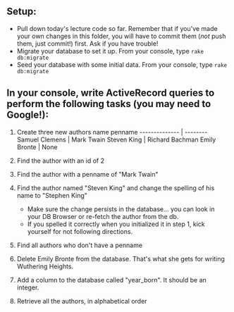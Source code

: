 ## Setup:

- Pull down today's lecture code so far.  Remember that if you've made your own changes in this folder, you will have to commit them (_not_ push them, just commit!) first.  Ask if you have trouble!
- Migrate your database to set it up.  From your console, type `rake db:migrate`
- Seed your database with some initial data.  From your console, type `rake db:migrate`

## In your console, write ActiveRecord queries to perform the following tasks (you may need to Google!):


1. Create three new authors
           name      penname
    -------------- | --------
    Samuel Clemens | Mark Twain
    Steven King    | Richard Bachman
    Emily Bronte   | None

2. Find the author with an id of 2
3. Find the author with a penname of "Mark Twain"
4. Find the author named "Steven King" and change the spelling of his name to "Stephen King"
    - Make sure the change persists in the database... you can look in your DB Browser or re-fetch the author from the db.
    - If you spelled it correctly when you initialized it in step 1, kick yourself for not following directions.
5. Find all authors who don't have a penname
6. Delete Emily Bronte from the database.  That's what she gets for writing Wuthering Heights.
7. Add a column to the database called "year_born".  It should be an integer.
8. Retrieve all the authors, in alphabetical order

